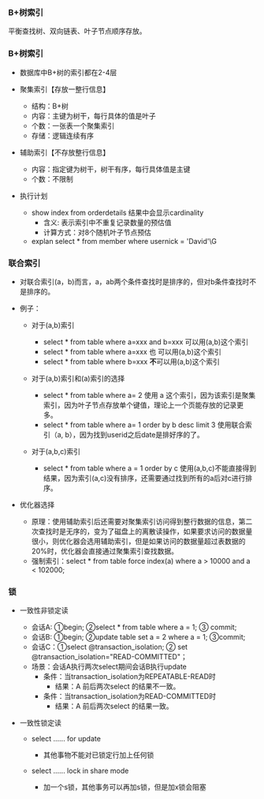 ### B+树索引

平衡查找树、双向链表、叶子节点顺序存放。

### B+树索引

- 数据库中B+树的索引都在2-4层
- 聚集索引【存放一整行信息】
  - 结构：B+树
  - 内容：主键为树干，每行具体的值是叶子
  - 个数：一张表一个聚集索引
  - 存储：逻辑连续有序
- 辅助索引【不存放整行信息】
  - 内容：指定键为树干，树干有序，每行具体值是主键
  - 个数：不限制

- 执行计划
  - show index from orderdetails 结果中会显示cardinality 
    - 含义: 表示索引中不重复记录数量的预估值
    - 计算方式：对8个随机叶子节点预估
  - explan select * from member where usernick = 'David'\G

### 联合索引

- 对联合索引(a，b)而言，a，ab两个条件查找时是排序的，但对b条件查找时不是排序的。

- 例子：

  - 对于(a,b)索引
    - select * from table where a=xxx and b=xxx 可以用(a,b)这个索引
    - select * from table where a=xxx 也 可以用(a,b)这个索引
    - select * from table where b=xxx **不**可以用(a,b)这个索引

  - 对于(a,b)索引和(a)索引的选择
    - select * from table where a= 2 使用 a 这个索引，因为该索引是聚集索引，因为叶子节点存放单个键值，理论上一个页能存放的记录更多。
    - select * from table where a= 1 order by b desc limit 3 使用联合索引（a, b），因为找到userid之后date是排好序的了。
  - 对于(a,b,c)索引
    - select * from table where a = 1 order by c 使用(a,b,c)不能直接得到结果，因为索引(a,c)没有排序，还需要通过找到所有的a后对c进行排序。

- 优化器选择

  - 原理：使用辅助索引后还需要对聚集索引访问得到整行数据的信息，第二次查找时是无序的，变为了磁盘上的离散读操作，如果要求访问的数据量很小，则优化器会选用辅助索引，但是如果访问的数据量超过表数据的20%时，优化器会直接通过聚集索引查找数据。
  - 强制索引：select * from table force index(a) where a > 10000 and a < 102000;

### 锁

- 一致性非锁定读

  - 会话A: ①begin;  ②select * from table where a = 1; ③ commit;
  - 会话B: ①begin; ②update table set a = 2 where a = 1; ③commit;
  - 会话C：①select @transaction_isolation; ② set @transaction_isolation="READ-COMMITTED"；
  - 场景：会话A执行两次select期间会话B执行update
    - 条件：当transaction_isolation为REPEATABLE-READ时
      - 结果：A 前后两次select 的结果不一致。
    - 条件：当transaction_isolation为READ-COMMITTED时
      - 结果：A 前后两次select 的结果一致。

- 一致性锁定读

  - select ...... for update

    - 其他事物不能对已锁定行加上任何锁

  - select ...... lock in share mode

    - 加一个s锁，其他事务可以再加s锁，但是加x锁会阻塞

      